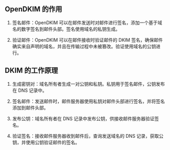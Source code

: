 ## OpenDKIM 的作用

1. 签名邮件：OpenDKIM 可以在邮件发送时对邮件进行签名，添加一个基于域名的数字签名到邮件头部。签名使用域名的私钥生成。

2. 验证邮件：OpenDKIM 可以在邮件接收时验证邮件的 DKIM 签名，确保邮件确实来自声明的域名，并且在传输过程中未被篡改。验证使用域名的公钥进行。

## DKIM 的工作原理

1. 生成密钥对：域名所有者生成一对公钥和私钥。私钥用于签名邮件，公钥发布在 DNS 记录中。

2. 签名邮件：发送邮件时，邮件服务器使用私钥对邮件头部进行签名，并将签名添加到邮件头部。

3. 发布公钥：域名所有者在 DNS 记录中发布公钥，供接收邮件服务器验证签名。

4. 验证签名：接收邮件服务器收到邮件后，查询发送域名的 DNS 记录，获取公钥，并使用公钥验证邮件的签名。
